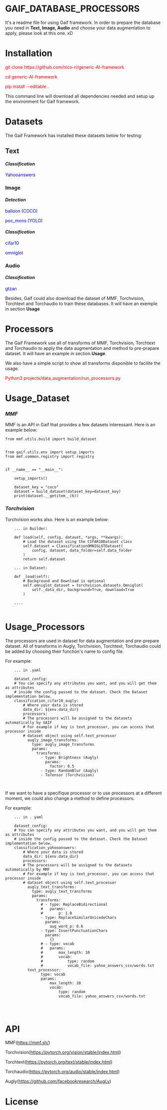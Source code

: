 # GAIF_DATABASE_PROCESSORS

It's a readme file for using Gaif framework. In order to prepare the database you need in <strong>Text, Image, Audio</strong> and choose your data augmentation to apply, please look at this one. xD

# Installation 

<font color='red'>
<p>git clone https://github.com/nico-ri/generic-AI-framework
<p>cd generic-AI-framework
<p>pip install --editable .</font>

This command line will download all dependencies needed and setup up the environment for Gaif framework. 

# Datasets

The Gaif Framework has installed these datasets below for testing:

## Text

#### *Classification*

<font color='blue'>
    <p>Yahooanswers
</font>

### Image

#### *Detection*

<font color='blue'>
    <p>balloon (COCO)
    <p>poc_mons (YOLO)
</font>

#### *Classification*

<font color='blue'>
    <p>cifar10
    <p>omniglot
</font>

### Audio

#### *Classification*

<font color='blue'>
    <p>gtzan
</font>

Besides, Gaif could also download the dataset of MMF, Torchvision, Torchtext and Torchaudio to train these databases. It will have an exemple in section <strong>Usage</strong>

# Processors

The Gaif Framework use all of transforms of MMF, Torchvision, Torchtext and Torchaudio to apply the data augmentation and method to pre-prapare dataset. It will have an example in section <strong>Usage</strong>.
<p> We also have a simple script to show all transforms disponible to facilite the usage. 
<p><font color='red'>Python3 projects/data_augmentation/run_processors.py</font>

# Usage_Dataset

### *MMF*

MMF is an API in Gaif that provides a few datasets interessant. Here is an example below:


```
from mmf.utils.build import build_dataset


from gaif.utils.env import setup_imports
from mmf.common.registry import registry


if __name__ == "__main__":

    setup_imports()

    dataset_key = "coco"
    dataset = build_dataset(dataset_key=dataset_key)
    print(dataset.__getitem__(6))
```


### *Torchvision*

Torchvision works also. Here is an example below:

```
    ... in Builder:
    
    def load(self, config, dataset, *args, **kwargs):
        # Load the dataset using the CIFAR10Dataset class
        self.dataset = ClassificationOMNIGLOTDataset(
            config, dataset, data_folder=self.data_folder
        )
        return self.dataset
        
    ... in Dataset:
    
    def _load(self):
        # Background and Download is optional
        self.omniglot_dataset = torchvision.datasets.Omniglot(
            self._data_dir, background=True, download=True
        )
    
    ....
    
```

# Usage_Processors

The processors are used in dataset for data augmentation and pre-prepare dataset. All of transforms in Augly, Torchvision, Torchtext, Torchaudio could be added by choosing their function's name to config file. 
<p> For example: 

```
    ... in .yaml
    
    dataset_config:
    # You can specify any attributes you want, and you will get them as attributes
    # inside the config passed to the dataset. Check the Dataset implementation below.
    classification_cifar10_augly:
        # Where your data is stored
        data_dir: ${env.data_dir}
        processors:
        # The processors will be assigned to the datasets automatically by GAIF
        # For example if key is text_processor, you can access that processor inside
        # dataset object using self.text_processor
          augly_image_transforms:
            type: augly_image_transforms
            params: 
              transforms:
                - type: Brightness (Augly)
                  params: 
                    factor: 0.5
                - type: RandomBlur (Augly)
                - ToTensor (Torchvision)



```

If we want to have a specifique processor or to use processors at a different moment, we could also change a method to define processors. 
<p>For example:

```
    ... in . yaml
    
    dataset_config:
    # You can specify any attributes you want, and you will get them as attributes
    # inside the config passed to the dataset. Check the Dataset implementation below.
    classification_yahooanswers:
        # Where your data is stored
        data_dir: ${env.data_dir}
        processors:
        # The processors will be assigned to the datasets automatically by MMF
        # For example if key is text_processor, you can access that processor inside
        # dataset object using self.text_processor
          augly_text_transforms:
            type: augly_text_transforms
            params: 
              transforms:
                # - type: ReplaceBidirectional
                #   params: 
                #       p: 1.0
                - type: ReplaceSimilarUnicodeChars
                  params:
                    aug_word_p: 0.6
                - type: InsertPunctuationChars
                  params: 
                    {}
                # - type: vocab
                #   params:
                #       max_length: 10
                #       vocab:
                #           type: random
                #           vocab_file: yahoo_answers_csv/words.txt
          text_processor:
                type: vocab
                params:
                    max_length: 10
                    vocab:
                        type: random
                        vocab_file: yahoo_answers_csv/words.txt




```

# API

MMF(https://mmf.sh/)

Torchvision(https://pytorch.org/vision/stable/index.html)

Torchtext(https://pytorch.org/text/stable/index.html)

Torchaudio(https://pytorch.org/audio/stable/index.html)

Augly(https://github.com/facebookresearch/AugLy)

# License


```python

```
